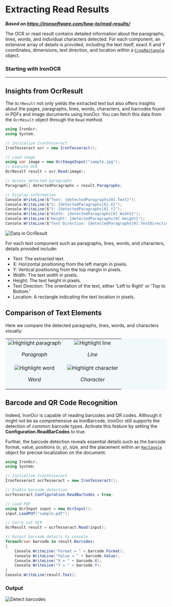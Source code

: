 # Extracting Read Results

***Based on <https://ironsoftware.com/how-to/read-results/>***


The OCR or read result contains detailed information about the paragraphs, lines, words, and individual characters detected. For each component, an extensive array of details is provided, including the text itself, exact X and Y coordinates, dimensions, text direction, and location within a [`CropRectangle`](https://ironsoftware.com/open-source/csharp/drawing/examples/convert-measurement-unit-of-croprectangle/) object.

### Starting with IronOCR

----------------------------------------

## Insights from OcrResult

The `OcrResult` not only yields the extracted text but also offers insights about the pages, paragraphs, lines, words, characters, and barcodes found in PDFs and image documents using IronOcr. You can fetch this data from the `OcrResult` object through the `Read` method.

```cs
using IronOcr;
using System;

// Initialize IronTesseract
IronTesseract ocr = new IronTesseract();

// Load image
using var image = new OcrImageInput("sample.jpg");
// Execute OCR
OcrResult result = ocr.Read(image);

// Access detected paragraphs
Paragraph[] detectedParagraphs = result.Paragraphs;

// Display information
Console.WriteLine($"Text: {detectedParagraphs[0].Text}");
Console.WriteLine($"X: {detectedParagraphs[0].X}");
Console.WriteLine($"Y: {detectedParagraphs[0].Y}");
Console.WriteLine($"Width: {detectedParagraphs[0].Width}");
Console.WriteLine($"Height: {detectedParagraphs[0].Height}");
Console.WriteLine($"Text Direction: {detectedParagraphs[0].TextDirection}");
```

<div class="content-img-align-center">
    <div class="center-image-wrapper">
         <img src="https://ironsoftware.com/static-assets/ocr/how-to/read-results/result.webp" alt="Data in OcrResult" class="img-responsive add-shadow">
    </div>
</div>

For each text component such as paragraphs, lines, words, and characters, details provided include:

- Text: The extracted text.
- X: Horizontal positioning from the left margin in pixels.
- Y: Vertical positioning from the top margin in pixels.
- Width: The text width in pixels.
- Height: The text height in pixels.
- Text Direction: The orientation of the text, either 'Left to Right' or 'Top to Bottom.'
- Location: A rectangle indicating the text location in pixels.

## Comparison of Text Elements

Here we compare the detected paragraphs, lines, words, and characters visually:

<table class="table" style="text-align: center; background-color:
#f1f9fb;">
    <tr>
        <td style="width: 50%;">
        <div class="content-img-align-center">
            <div class="center-image-wrapper">
                <img src="https://ironsoftware.com/static-assets/ocr/how-to/read-results/paragraph.webp" alt="Highlight paragraph" class="img-responsive add-shadow" >
                <p class="competitors__download-link" style="color: #181818; font-style: italic;">Paragraph</p>
            </div>
        </div>
        </td>
        <td style="width: 50%;">
        <div class="content-img-align-center">
            <div class="center-image-wrapper">
                <img src="https://ironsoftware.com/static-assets/ocr/how-to/read-results/line.webp" alt="Highlight line" class="img-responsive add-shadow" >
                <p class="competitors__download-link" style="color: #181818; font-style: italic;">Line</p>
            </div>
        </div>
        </td>
    </tr>
    <tr>
        <td>
        <div class="content-img-align-center">
            <div class="center-image-wrapper">
                <img src="https://ironsoftware.com/static-assets/ocr/how-to/read-results/word.webp" alt="Highlight word" class="img-responsive add-shadow" >
                <p class="competitors__download-link" style="color: #181818; font-style: italic;">Word</p>
            </div>
        </div>
        </td>
        <td>
        <div class="content-img-align-center">
            <div the "center-image-wrapper">
                <img src="https://ironsoftware.com/static-assets/ocr/how-to/read-results/character.webp" alt="Highlight character" class="img-responsive add-shadow" >
                <p class="competitors__download-link" style="color: #181818; font-style: italic;">Character</p>
            </div>
        </div>
        </td>
    </tr>
</table>

## Barcode and QR Code Recognition

Indeed, IronOcr is capable of reading barcodes and QR codes. Although it might not be as comprehensive as IronBarcode, IronOcr still supports the detection of common barcode types. Activate this feature by setting the **Configuration.ReadBarCodes** to true.

Further, the barcode detection reveals essential details such as the barcode format, value, positions (x, y), size, and the placement within an [`Rectangle`](https://ironsoftware.com/open-source/csharp/drawing/docs/) object for precise localization on the document.

```cs
using IronOcr;
using System;

// Initialize IronTesseract
IronTesseract ocrTesseract = new IronTesseract();

// Enable barcode detection
ocrTesseract.Configuration.ReadBarCodes = true;

// Load PDF
using OcrInput input = new OcrInput();
input.LoadPdf("sample.pdf");

// Carry out OCR
OcrResult result = ocrTesseract.Read(input);

// Output barcode details to console
foreach(var barcode in result.Barcodes)
{
    Console.WriteLine("Format = " + barcode.Format);
    Console.WriteLine("Value = " + barcode.Value);
    Console.WriteLine("X = " + barcode.X);
    Console.WriteLine("Y = " + barcode.Y);
}
Console.WriteLine(result.Text);
```

### Output
<div class="content-img-align-center">
    <div "center-image-wrapper">
        <img src="https://ironsoftware.com/static-assets/ocr/how-to/read-results/barcodes.webp" alt="Detect barcodes" class="img-responsive add-shadow" >
    </div>
</div>